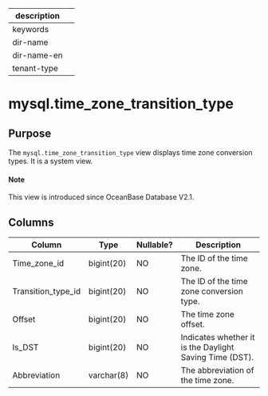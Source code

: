 |description||
|---|---|
|keywords||
|dir-name||
|dir-name-en||
|tenant-type||

# mysql.time_zone_transition_type

## Purpose

The `mysql.time_zone_transition_type` view displays time zone conversion types. It is a system view.

<main id="notice" type='explain'>
  <h4>Note</h4>
  <p>This view is introduced since OceanBase Database V2.1. </p>
</main>

## Columns

| **Column** | **Type** | **Nullable?** | **Description** |
|--------------------|------------|----------------|-----------|
| Time_zone_id | bigint(20) | NO | The ID of the time zone. |
| Transition_type_id | bigint(20) | NO | The ID of the time zone conversion type. |
| Offset | bigint(20) | NO | The time zone offset. |
| Is_DST | bigint(20) | NO | Indicates whether it is the Daylight Saving Time (DST). |
| Abbreviation | varchar(8) | NO | The abbreviation of the time zone. |
